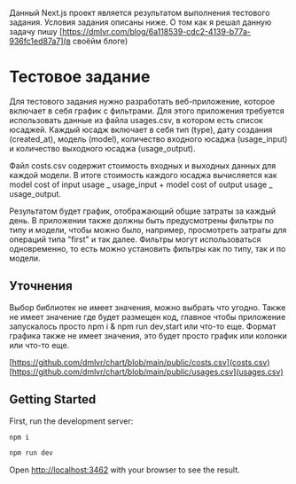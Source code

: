 Данный Next.js проект является результатом выполнения тестового задания. Условия задания описаны ниже. О том как я решал данную задачу пишу [https://dmlvr.com/blog/6a118539-cdc2-4139-b77a-936fc1ed87a7](в своёйм блоге)

# Тестовое задание

Для тестового задания нужно разработать веб-приложение, которое включает в себя график с фильтрами. Для этого приложения требуется использовать данные из файла usages.csv, в котором есть список юсаджей. Каждый юсадж включает в себя тип (type), дату создания (created_at), модель (model), количество входного юсаджа (usage_input) и количество выходного юсаджа (usage_output).

Файл costs.csv содержит стоимость входных и выходных данных для каждой модели. В итоге стоимость каждого юсаджа вычисляется как model cost of input usage _ usage_input + model cost of output usage _ usage_output.

Результатом будет график, отображающий общие затраты за каждый день. В приложении также должны быть предусмотрены фильтры по типу и модели, чтобы можно было, например, просмотреть затраты для операций типа "first" и так далее. Фильтры могут использоваться одновременно, то есть можно установить фильтры как по типу, так и по модели.

## Уточнения

Выбор библиотек не имеет значения, можно выбрать что угодно. Также не имеет значение где будет размещен код, главное чтобы приложение запускалось просто npm i & npm run dev,start или что-то еще. Формат графика также не имеет значения, это будет просто график или колонки или что-то еще.

[https://github.com/dmlvr/chart/blob/main/public/costs.csv](costs.csv)
[https://github.com/dmlvr/chart/blob/main/public/usages.csv](usages.csv)

## Getting Started

First, run the development server:

```bash
npm i
```

```bash
npm run dev
```

Open [http://localhost:3462](http://localhost:3462) with your browser to see the result.
